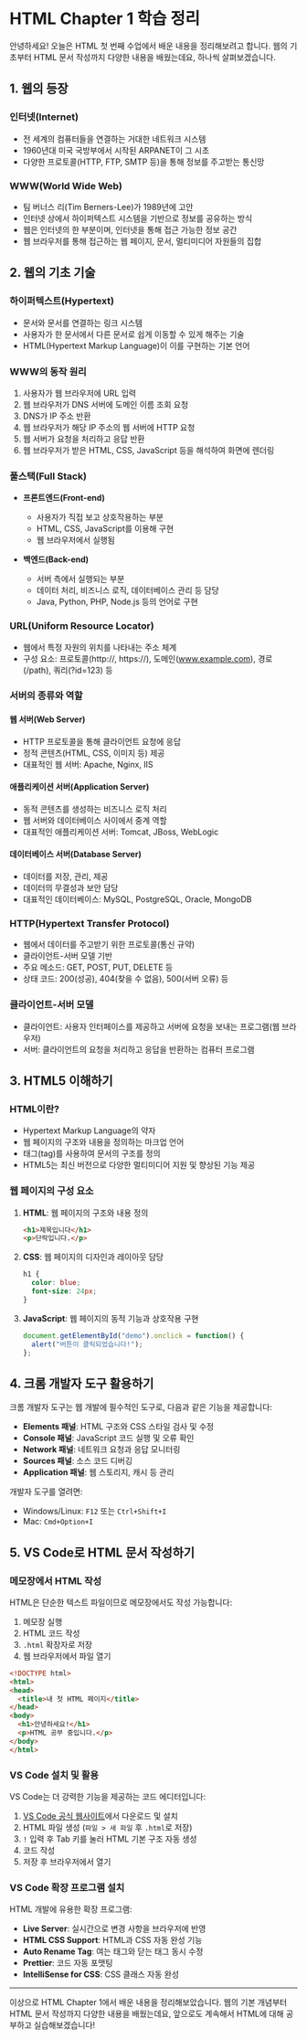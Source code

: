 # HTML Chapter 1 학습 정리

안녕하세요! 오늘은 HTML 첫 번째 수업에서 배운 내용을 정리해보려고 합니다. 웹의 기초부터 HTML 문서 작성까지 다양한 내용을 배웠는데요, 하나씩 살펴보겠습니다.

## 1. 웹의 등장

### 인터넷(Internet)
- 전 세계의 컴퓨터들을 연결하는 거대한 네트워크 시스템
- 1960년대 미국 국방부에서 시작된 ARPANET이 그 시초
- 다양한 프로토콜(HTTP, FTP, SMTP 등)을 통해 정보를 주고받는 통신망

### WWW(World Wide Web)
- 팀 버너스 리(Tim Berners-Lee)가 1989년에 고안
- 인터넷 상에서 하이퍼텍스트 시스템을 기반으로 정보를 공유하는 방식
- 웹은 인터넷의 한 부분이며, 인터넷을 통해 접근 가능한 정보 공간
- 웹 브라우저를 통해 접근하는 웹 페이지, 문서, 멀티미디어 자원들의 집합

## 2. 웹의 기초 기술

### 하이퍼텍스트(Hypertext)
- 문서와 문서를 연결하는 링크 시스템
- 사용자가 한 문서에서 다른 문서로 쉽게 이동할 수 있게 해주는 기술
- HTML(Hypertext Markup Language)이 이를 구현하는 기본 언어

### WWW의 동작 원리
1. 사용자가 웹 브라우저에 URL 입력
2. 웹 브라우저가 DNS 서버에 도메인 이름 조회 요청
3. DNS가 IP 주소 반환
4. 웹 브라우저가 해당 IP 주소의 웹 서버에 HTTP 요청
5. 웹 서버가 요청을 처리하고 응답 반환
6. 웹 브라우저가 받은 HTML, CSS, JavaScript 등을 해석하여 화면에 렌더링

### 풀스택(Full Stack)
- **프론트엔드(Front-end)**
  - 사용자가 직접 보고 상호작용하는 부분
  - HTML, CSS, JavaScript를 이용해 구현
  - 웹 브라우저에서 실행됨

- **백엔드(Back-end)**
  - 서버 측에서 실행되는 부분
  - 데이터 처리, 비즈니스 로직, 데이터베이스 관리 등 담당
  - Java, Python, PHP, Node.js 등의 언어로 구현

### URL(Uniform Resource Locator)
- 웹에서 특정 자원의 위치를 나타내는 주소 체계
- 구성 요소: 프로토콜(http://, https://), 도메인(www.example.com), 경로(/path), 쿼리(?id=123) 등

### 서버의 종류와 역할

#### 웹 서버(Web Server)
- HTTP 프로토콜을 통해 클라이언트 요청에 응답
- 정적 콘텐츠(HTML, CSS, 이미지 등) 제공
- 대표적인 웹 서버: Apache, Nginx, IIS

#### 애플리케이션 서버(Application Server)
- 동적 콘텐츠를 생성하는 비즈니스 로직 처리
- 웹 서버와 데이터베이스 사이에서 중계 역할
- 대표적인 애플리케이션 서버: Tomcat, JBoss, WebLogic

#### 데이터베이스 서버(Database Server)
- 데이터를 저장, 관리, 제공
- 데이터의 무결성과 보안 담당
- 대표적인 데이터베이스: MySQL, PostgreSQL, Oracle, MongoDB

### HTTP(Hypertext Transfer Protocol)
- 웹에서 데이터를 주고받기 위한 프로토콜(통신 규약)
- 클라이언트-서버 모델 기반
- 주요 메소드: GET, POST, PUT, DELETE 등
- 상태 코드: 200(성공), 404(찾을 수 없음), 500(서버 오류) 등

### 클라이언트-서버 모델
- 클라이언트: 사용자 인터페이스를 제공하고 서버에 요청을 보내는 프로그램(웹 브라우저)
- 서버: 클라이언트의 요청을 처리하고 응답을 반환하는 컴퓨터 프로그램

## 3. HTML5 이해하기

### HTML이란?
- Hypertext Markup Language의 약자
- 웹 페이지의 구조와 내용을 정의하는 마크업 언어
- 태그(tag)를 사용하여 문서의 구조를 정의
- HTML5는 최신 버전으로 다양한 멀티미디어 지원 및 향상된 기능 제공

### 웹 페이지의 구성 요소
1. **HTML**: 웹 페이지의 구조와 내용 정의
   ```html
   <h1>제목입니다</h1>
   <p>단락입니다.</p>
   ```

2. **CSS**: 웹 페이지의 디자인과 레이아웃 담당
   ```css
   h1 {
     color: blue;
     font-size: 24px;
   }
   ```

3. **JavaScript**: 웹 페이지의 동적 기능과 상호작용 구현
   ```javascript
   document.getElementById("demo").onclick = function() {
     alert("버튼이 클릭되었습니다!");
   };
   ```

## 4. 크롬 개발자 도구 활용하기

크롬 개발자 도구는 웹 개발에 필수적인 도구로, 다음과 같은 기능을 제공합니다:

- **Elements 패널**: HTML 구조와 CSS 스타일 검사 및 수정
- **Console 패널**: JavaScript 코드 실행 및 오류 확인
- **Network 패널**: 네트워크 요청과 응답 모니터링
- **Sources 패널**: 소스 코드 디버깅
- **Application 패널**: 웹 스토리지, 캐시 등 관리

개발자 도구를 열려면:
- Windows/Linux: `F12` 또는 `Ctrl+Shift+I`
- Mac: `Cmd+Option+I`

## 5. VS Code로 HTML 문서 작성하기

### 메모장에서 HTML 작성
HTML은 단순한 텍스트 파일이므로 메모장에서도 작성 가능합니다:
1. 메모장 실행
2. HTML 코드 작성
3. `.html` 확장자로 저장
4. 웹 브라우저에서 파일 열기

```html
<!DOCTYPE html>
<html>
<head>
  <title>내 첫 HTML 페이지</title>
</head>
<body>
  <h1>안녕하세요!</h1>
  <p>HTML 공부 중입니다.</p>
</body>
</html>
```

### VS Code 설치 및 활용
VS Code는 더 강력한 기능을 제공하는 코드 에디터입니다:

1. [VS Code 공식 웹사이트](https://code.visualstudio.com/)에서 다운로드 및 설치
2. HTML 파일 생성 (`파일 > 새 파일` 후 `.html`로 저장)
3. `!` 입력 후 Tab 키를 눌러 HTML 기본 구조 자동 생성
4. 코드 작성
5. 저장 후 브라우저에서 열기

### VS Code 확장 프로그램 설치
HTML 개발에 유용한 확장 프로그램:

- **Live Server**: 실시간으로 변경 사항을 브라우저에 반영
- **HTML CSS Support**: HTML과 CSS 자동 완성 기능
- **Auto Rename Tag**: 여는 태그와 닫는 태그 동시 수정
- **Prettier**: 코드 자동 포맷팅
- **IntelliSense for CSS**: CSS 클래스 자동 완성

---

이상으로 HTML Chapter 1에서 배운 내용을 정리해보았습니다. 웹의 기본 개념부터 HTML 문서 작성까지 다양한 내용을 배웠는데요, 앞으로도 계속해서 HTML에 대해 공부하고 실습해보겠습니다!
